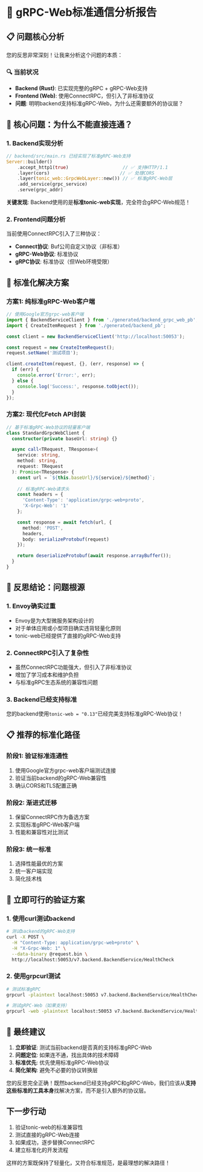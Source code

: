# 🎯 gRPC-Web标准通信分析报告

## 📋 问题核心分析

您的反思非常深刻！让我来分析这个问题的本质：

### 🔍 当前状况
- **Backend (Rust)**: 已实现完整的gRPC + gRPC-Web支持
- **Frontend (Web)**: 使用ConnectRPC，但引入了非标准协议
- **问题**: 明明backend支持标准gRPC-Web，为什么还需要额外的协议层？

## 🎯 核心问题：为什么不能直接连通？

### 1. Backend实现分析
```rust
// backend/src/main.rs 已经实现了标准gRPC-Web支持
Server::builder()
    .accept_http1(true)                    // ✅ 支持HTTP/1.1
    .layer(cors)                          // ✅ 处理CORS
    .layer(tonic_web::GrpcWebLayer::new()) // ✅ 标准gRPC-Web层
    .add_service(grpc_service)
    .serve(grpc_addr)
```

**关键发现**: Backend使用的是**标准tonic-web实现**，完全符合gRPC-Web规范！

### 2. Frontend问题分析
当前使用ConnectRPC引入了三种协议：
- **Connect协议**: Buf公司自定义协议（非标准）
- **gRPC-Web协议**: 标准协议
- **gRPC协议**: 标准协议（但Web环境受限）

## 🚀 标准化解决方案

### 方案1: 纯标准gRPC-Web客户端
```typescript
// 使用Google官方grpc-web客户端
import { BackendServiceClient } from './generated/backend_grpc_web_pb';
import { CreateItemRequest } from './generated/backend_pb';

const client = new BackendServiceClient('http://localhost:50053');

const request = new CreateItemRequest();
request.setName('测试项目');

client.createItem(request, {}, (err, response) => {
  if (err) {
    console.error('Error:', err);
  } else {
    console.log('Success:', response.toObject());
  }
});
```

### 方案2: 现代化Fetch API封装
```typescript
// 基于标准gRPC-Web协议的轻量客户端
class StandardGrpcWebClient {
  constructor(private baseUrl: string) {}

  async call<TRequest, TResponse>(
    service: string,
    method: string,
    request: TRequest
  ): Promise<TResponse> {
    const url = `${this.baseUrl}/${service}/${method}`;
    
    // 标准gRPC-Web请求头
    const headers = {
      'Content-Type': 'application/grpc-web+proto',
      'X-Grpc-Web': '1'
    };

    const response = await fetch(url, {
      method: 'POST',
      headers,
      body: serializeProtobuf(request)
    });

    return deserializeProtobuf(await response.arrayBuffer());
  }
}
```

## 🎯 反思结论：问题根源

### 1. **Envoy确实过重**
- Envoy是为大型微服务架构设计的
- 对于单体应用或小型项目确实违背轻量化原则
- tonic-web已经提供了直接的gRPC-Web支持

### 2. **ConnectRPC引入了复杂性**
- 虽然ConnectRPC功能强大，但引入了非标准协议
- 增加了学习成本和维护负担
- 与标准gRPC生态系统的兼容性问题

### 3. **Backend已经支持标准**
您的backend使用`tonic-web = "0.13"`已经完美支持标准gRPC-Web协议！

## 📋 推荐的标准化路径

### 阶段1: 验证标准连通性
1. 使用Google官方grpc-web客户端测试连接
2. 验证当前backend的gRPC-Web兼容性
3. 确认CORS和TLS配置正确

### 阶段2: 渐进式迁移
1. 保留ConnectRPC作为备选方案
2. 实现标准gRPC-Web客户端
3. 性能和兼容性对比测试

### 阶段3: 统一标准
1. 选择性能最优的方案
2. 统一客户端实现
3. 简化技术栈

## 🔧 立即可行的验证方案

### 1. 使用curl测试backend
```bash
# 测试backend的gRPC-Web支持
curl -X POST \
  -H "Content-Type: application/grpc-web+proto" \
  -H "X-Grpc-Web: 1" \
  --data-binary @request.bin \
  http://localhost:50053/v7.backend.BackendService/HealthCheck
```

### 2. 使用grpcurl测试
```bash
# 测试标准gRPC
grpcurl -plaintext localhost:50053 v7.backend.BackendService/HealthCheck

# 测试gRPC-Web（如果支持）
grpcurl -web -plaintext localhost:50053 v7.backend.BackendService/HealthCheck
```

## 🎯 最终建议

1. **立即验证**: 测试当前backend是否真的支持标准gRPC-Web
2. **问题定位**: 如果连不通，找出具体的技术障碍
3. **标准优先**: 优先使用标准gRPC-Web协议
4. **简化架构**: 避免不必要的协议转换层

您的反思完全正确！既然backend已经支持gRPC和gRPC-Web，我们应该从**支持这些标准的工具本身**找解决方案，而不是引入额外的协议层。

## 下一步行动
1. 验证tonic-web的标准兼容性
2. 测试直接的gRPC-Web连接
3. 如果成功，逐步替换ConnectRPC
4. 建立标准化的开发流程

这样的方案既保持了轻量化，又符合标准规范，是最理想的解决路径！ 